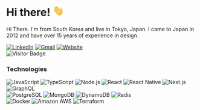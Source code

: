 # Hi there! <img src="https://raw.githubusercontent.com/igorantun/igorantun/main/wave.gif" width="30">

Hi There. 
I'm from South Korea and live in Tokyo, Japan.
I came to Japan in 2012 and have over 15 years of experience in design.

[![LinkedIn](https://img.shields.io/badge/-igorantun-blue?style=flat&logo=linkedin&link=https://www.linkedin.com/in/igorantun/)](https://www.linkedin.com/in/igorantun/)
[![Gmail](https://img.shields.io/badge/-igor@antun.me-c14438?style=flat&logo=gmail&logoColor=white&link=mailto:igor@antun.me)](mailto:igor@antun.me)
[![Website](https://img.shields.io/badge/-igorantun.com-006cff?style=flat&logo=safari&link=https://igorantun.com/)](https://igorantun.com/)  
![Visitor Badge](https://visitor-badge.laobi.icu/badge?page_id=igorantun.igorantun&right_color=black)

### Technologies

![JavaScript](https://img.shields.io/badge/-JavaScript-black?style=flat&logo=javascript)
![TypeScript](https://img.shields.io/badge/-TypeScript-black?style=flat&logo=typescript)
![Node.js](https://img.shields.io/badge/-Nodejs-black?style=flat&logo=node.js)
![React](https://img.shields.io/badge/-React-black?style=flat&logo=react)
![React Native](https://img.shields.io/badge/-React%20Native-black?style=flat&logo=react)
![Next.js](https://img.shields.io/badge/-Next.js-black?style=flat&logo=next.js)
![GraphQL](https://img.shields.io/badge/-GraphQL-black?style=flat&logo=graphql)  
![PostgreSQL](https://img.shields.io/badge/-PostgreSQL-black?style=flat&logo=postgresql)
![MongoDB](https://img.shields.io/badge/-MongoDB-black?style=flat&logo=mongodb)
![DynamoDB](https://img.shields.io/badge/-DynamoDB-black?style=flat&logo=amazon-dynamodb)
![Redis](https://img.shields.io/badge/-Redis-black?style=flat&logo=Redis)  
![Docker](https://img.shields.io/badge/-Docker-black?style=flat&logo=docker)
![Amazon AWS](https://img.shields.io/badge/Amazon%20AWS-black?style=flat&logo=amazon-aws)
![Terraform](https://img.shields.io/badge/Terraform-black?style=flat&logo=terraform)
